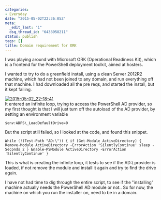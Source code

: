 ```yaml
---
categories:
- Everyday
date: "2015-05-02T22:36:05Z"
meta:
  _edit_last: "1"
  dsq_thread_id: "6433958211"
status: publish
tags: []
title: Domain requirement for ORK
---
```

I was playing around with Microsoft ORK (Operational Readiness Kit), which is a frontend for the PowerShell deployment toolkit, aimed at hosters.

I wanted to try to do a greenfield install, using a clean Server 2012R2 machine, which had not been joined to any domain, and run everything off that machine. I had downloaded all the pre reqs, and started the install, but it kept failing.

[![2015-05-02_22-18-41](/assets/images/2015-05-02_22-18-41-300x81.png)](http://www.xipher.dk/assets/images/2015-05-02_22-18-41.png)  
It entered an infinite loop, trying to access the PowerShell AD provider, so my first thought is that I will just turn off the autoload of the AD provider, by setting an environment variable

```
$env:ADFS\_LoadDefaultDrive=0
```

But the script still failed, so I looked at the code, and found this snippet.

```
While (!(Test-Path "AD:\")) { if (Get-Module ActiveDirectory) { Remove-Module ActiveDirectory -ErrorAction 'SilentlyContinue' sleep -Seconds 2 } Enable-PSModule ActiveDirectory -ErrorAction 'SilentlyContinue' }
```

This is what is creating the infinite loop, it tests to see if the AD:\ provider is loaded, if not remove the module and install it again and try to find the drive again.

I have not had time to dig through the entire script, to see if the "installing" machine actually needs the PowerShell AD module or not.. So for now, the machine on which you run the installer on, need to be in a domain.

